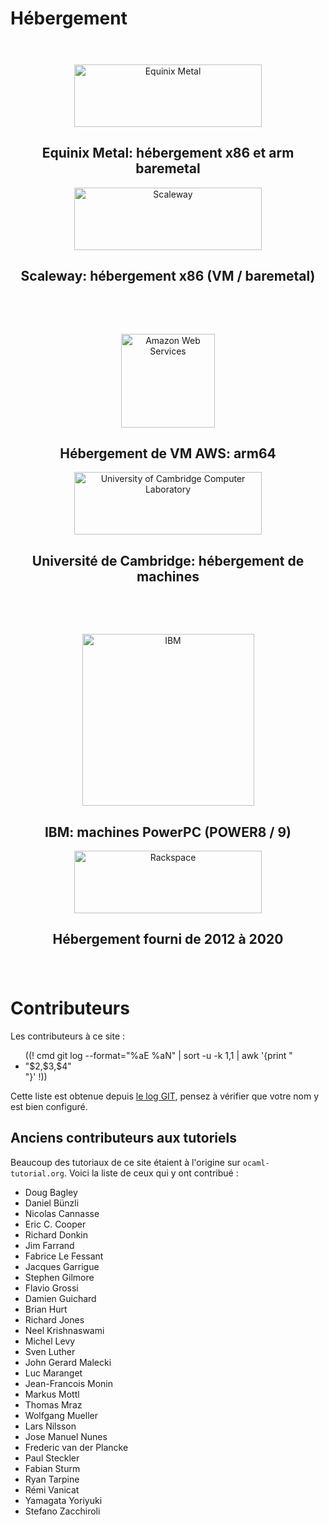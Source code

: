 <!-- ((! set title Contributeurs !)) -->

Hébergement
=======

<div class="container">
  <div style="padding: 24px 0px" class="row">
    <div class="span6">
      <p style="text-align: center;"><img width="300" height="100" src="/img/equinix-metal_440x105.png" alt="Equinix Metal"></p>
      <h2 class="lead"style="text-align: center;">Equinix Metal: hébergement x86 et arm baremetal</h2>
    </div>
    <div class="span6">
      <p style="text-align: center;"><img width="300" height="100" src="/img/scaleway_456x110.png" alt="Scaleway"></p>
      <h2 class="lead"style="text-align: center;">Scaleway: hébergement x86 (VM / baremetal)</h2>
    </div>
  </div>
  <div style="padding: 24px 0px" class="row">
    <div class="span6">
      <p style="text-align: center;"><img width="150" src="/img/aws_300x180.png" alt="Amazon Web Services"></p>
      <h2 class="lead"style="text-align: center;">Hébergement de VM AWS: arm64</h2>
    </div>
    <div class="span6">
      <p style="text-align: center;"><img width="300" height="100" src="/img/uni-of-cam-computer-lab_488x169.png" alt="University of Cambridge Computer Laboratory"></p>
      <h2 class="lead"style="text-align: center;">Université de Cambridge: hébergement de machines</h2>
    </div>
  </div>
  <div style="padding: 24px 0px" class="row">
    <div class="span6">
      <p style="text-align: center;"><img width="275" src="/img/ibm_390x186.jpg" alt="IBM"></p>
      <h2 class="lead"style="text-align: center;">IBM: machines PowerPC (POWER8 / 9)</h2>
    </div>
    <div class="span6">
      <p style="text-align: center;"><img width="300" height="100" src="/img/rackspace_300x109.jpg" alt="Rackspace"></p>
      <h2 class="lead"style="text-align: center;">Hébergement fourni de 2012 à 2020</h2>
    </div>
  </div>
</div>


Contributeurs
=============

Les contributeurs à ce site :
<ul id="contributors_list">
((! cmd git log --format="%aE %aN" | sort -u -k 1,1 | awk '{print "<li>"$2,$3,$4"</li>"}' !))
</ul>

Cette liste est obtenue depuis [le log GIT](https://github.com/ocaml/ocaml.org/commits/master), pensez à vérifier que votre
nom y est bien configuré.

Anciens contributeurs aux tutoriels
-----------------------------------

Beaucoup des tutoriaux de ce site étaient à l'origine sur `ocaml-tutorial.org`.
Voici la liste de ceux qui y ont contribué :

<ul id="contributors_list">
<li>Doug Bagley</li>
<li>Daniel Bünzli</li>
<li>Nicolas Cannasse</li>
<li>Eric C. Cooper</li>
<li>Richard Donkin</li>
<li>Jim Farrand</li>
<li>Fabrice Le Fessant</li>
<li>Jacques Garrigue</li>
<li>Stephen Gilmore</li>
<li>Flavio Grossi</li>
<li>Damien Guichard</li>
<li>Brian Hurt</li>
<li>Richard Jones</li>
<li>Neel Krishnaswami</li>
<li>Michel Levy</li>
<li>Sven Luther</li>
<li>John Gerard Malecki</li>
<li>Luc Maranget</li>
<li>Jean-Francois Monin</li>
<li>Markus Mottl</li>
<li>Thomas Mraz</li>
<li>Wolfgang Mueller</li>
<li>Lars Nilsson</li>
<li>Jose Manuel Nunes</li>
<li>Frederic van der Plancke</li>
<li>Paul Steckler</li>
<li>Fabian Sturm</li>
<li>Ryan Tarpine</li>
<li>Rémi Vanicat</li>
<li>Yamagata Yoriyuki</li>
<li>Stefano Zacchiroli</li>
</ul>


